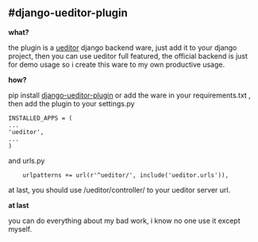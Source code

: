 #django-ueditor-plugin
------------
__what?__

the plugin is a [ueditor](http://ueditor.baidu.com/website/) django backend ware, just add it to your django project, then you can use ueditor  full featured, the official backend is just for demo usage so i create this ware to my own productive usage.

__how?__

pip install [django-ueditor-plugin](https://github.com/youngershen/django-ueditor-plugin) or add the ware in your requirements.txt ,  then add the plugin to your settings.py

    INSTALLED_APPS = (
    ...
    'ueditor',
    ...
    )
    
and urls.py

        urlpatterns += url(r'^ueditor/', include('ueditor.urls')),

    
at last, you should use /ueditor/controller/ to your ueditor server url.


__at last__

you can do everything about my bad work, i know no one use it except myself.